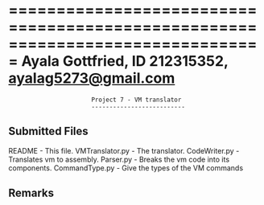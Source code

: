 
===============================================================================
Ayala Gottfried, ID 212315352, ayalag5273@gmail.com
===============================================================================

                           Project 7 - VM translator
                           --------------------------


Submitted Files
---------------
README                  - This file.
VMTranslator.py - The translator.
CodeWriter.py        - Translates vm to assembly.
Parser.py        - Breaks the vm code into its components.
CommandType.py   - Give the types of the VM commands


Remarks
-------

